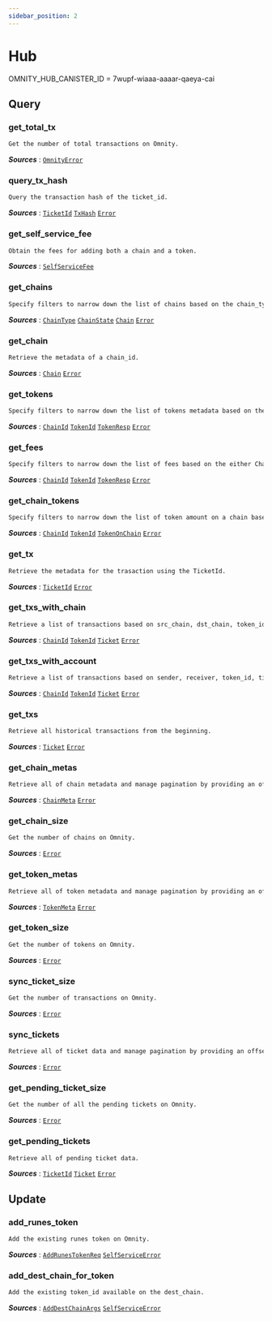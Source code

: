 ```yaml
---
sidebar_position: 2
---
```


# Hub
OMNITY_HUB_CANISTER_ID = 7wupf-wiaaa-aaaar-qaeya-cai

## Query
### get_total_tx
```md title="get_total_tx() -> Result<u64, OmnityError>"
Get the number of total transactions on Omnity. 
```
***Sources*** : [`OmnityError`](https://github.com/octopus-network/omnity-interoperability/blob/main/types/src/lib.rs#L718) 

### query_tx_hash
```md title="query_tx_hash(ticket_id: TicketId) -> Result<TxHash, Error>"
Query the transaction hash of the ticket_id.
```
***Sources*** : 
[`TicketId`](https://github.com) 
[`TxHash`](https://github.com) 
[`Error`](https://github.com) 

### get_self_service_fee
```md title="get_self_service_fee() -> SelfServiceFee"
Obtain the fees for adding both a chain and a token.
```
***Sources*** : [`SelfServiceFee`](https://github.com) 

### get_chains
```md title="get_chains(chain_type: Option<ChainType>, chain_state: Option<ChainState>, offset: usize, limit: usize) -> Result<Vec<Chain>, Error>"
Specify filters to narrow down the list of chains based on the chain_type and chain_state and manage pagination by providing an offset and limit.
```
***Sources*** : 
[`ChainType`](https://github.com) 
[`ChainState`](https://github.com)
[`Chain`](https://github.com)
[`Error`](https://github.com)

### get_chain
```md title="get_chain(chain_id: String) -> Result<Chain, Error>"
Retrieve the metadata of a chain_id.
```
***Sources*** : 
[`Chain`](https://github.com)
[`Error`](https://github.com)

### get_tokens
```md title="get_tokens(chain_id: Option<ChainId>, token_id: Option<TokenId>, offset: usize, limit: usize) -> Result<Vec<TokenResp>, Error>"
Specify filters to narrow down the list of tokens metadata based on the either ChainId or TokenId and manage pagination by providing an offset and limit.
```
***Sources*** : 
[`ChainId`](https://github.com) 
[`TokenId`](https://github.com)
[`TokenResp`](https://github.com)
[`Error`](https://github.com)

### get_fees
```md title="get_fees(chain_id: Option<ChainId>,token_id: Option<TokenId>,offset: usize,limit: usize) -> Result<Vec<(ChainId, TokenId, u128)>, Error>"
Specify filters to narrow down the list of fees based on the either ChainId or TokenId and manage pagination by providing an offset and limit.
```
***Sources*** : 
[`ChainId`](https://github.com) 
[`TokenId`](https://github.com)
[`TokenResp`](https://github.com)
[`Error`](https://github.com)

### get_chain_tokens
```md title="get_chain_tokens(chain_id: Option<ChainId>,token_id: Option<TokenId>,offset: usize,limit: usize) -> Result<Vec<TokenOnChain>, Error>"
Specify filters to narrow down the list of token amount on a chain based on the either ChainId or TokenId and manage pagination by providing an offset and limit.
```
***Sources*** : 
[`ChainId`](https://github.com) 
[`TokenId`](https://github.com)
[`TokenOnChain`](https://github.com)
[`Error`](https://github.com)

### get_tx
```md title="get_tx(ticket_id: TicketId) -> Result<Ticket, Error>"
Retrieve the metadata for the trasaction using the TicketId.
```
***Sources*** : 
[`TicketId`](https://github.com)
[`Error`](https://github.com)

### get_txs_with_chain
```md title="get_txs_with_chain(src_chain: Option<ChainId>, dst_chain: Option<ChainId>, token_id: Option<TokenId>, time_range: Option<(u64, u64)>, offset: usize, limit: usize) -> Result<Vec<Ticket>, Error>"
Retrieve a list of transactions based on src_chain, dst_chain, token_id, time_range and manage pagination by providing an offset and limit.
```
***Sources*** : 
[`ChainId`](https://github.com)
[`TokenId`](https://github.com)
[`Ticket`](https://github.com)
[`Error`](https://github.com)

### get_txs_with_account
```md title="get_txs_with_account(sender: Option<ChainId>, receiver: Option<ChainId>, token_id: Option<TokenId>, time_range: Option<(u64, u64)>, offset: usize, limit: usize) -> Result<Vec<Ticket>, Error>"
Retrieve a list of transactions based on sender, receiver, token_id, time_range and manage pagination by providing an offset and limit.
```
***Sources*** : 
[`ChainId`](https://github.com)
[`TokenId`](https://github.com)
[`Ticket`](https://github.com)
[`Error`](https://github.com)

### get_txs
```md title="get_txs(offset: usize, limit: usize) -> Result<Vec<Ticket>, Error>"
Retrieve all historical transactions from the beginning.
```
***Sources*** : 
[`Ticket`](https://github.com)
[`Error`](https://github.com)

### get_chain_metas
```md title="get_chain_metas(offset: usize, limit: usize) -> Result<Vec<ChainMeta>, Error>"
Retrieve all of chain metadata and manage pagination by providing an offset and limit.
```
***Sources*** : 
[`ChainMeta`](https://github.com)
[`Error`](https://github.com)

### get_chain_size
```md title="get_chain_size() -> Result<u64, Error>"
Get the number of chains on Omnity.
```
***Sources*** : [`Error`](https://github.com)

### get_token_metas
```md title="get_token_metas(offset: usize, limit: usize) -> Result<Vec<TokenMeta>, Error>"
Retrieve all of token metadata and manage pagination by providing an offset and limit.
```
***Sources*** : 
[`TokenMeta`](https://github.com)
[`Error`](https://github.com)

### get_token_size
```md title="get_token_size() -> Result<u64, Error>"
Get the number of tokens on Omnity.
```
***Sources*** : [`Error`](https://github.com)

### sync_ticket_size
```md title="sync_ticket_size() -> Result<u64, Error>"
Get the number of transactions on Omnity.
```
***Sources*** : [`Error`](https://github.com)

### sync_tickets
```md title="sync_tickets(offset: usize, limit: usize) -> Result<Vec<(u64, Ticket)>, Error>"
Retrieve all of ticket data and manage pagination by providing an offset and limit.
```
***Sources*** : [`Error`](https://github.com)

### get_pending_ticket_size
```md title="get_pending_ticket_size() -> Result<u64, Error>"
Get the number of all the pending tickets on Omnity.
```
***Sources*** : [`Error`](https://github.com)

### get_pending_tickets
```md title="get_pending_tickets(offset: usize, limit: usize) -> Result<Vec<(TicketId, Ticket)>, Error>"
Retrieve all of pending ticket data.
```
***Sources*** : 
[`TicketId`](https://github.com)
[`Ticket`](https://github.com)
[`Error`](https://github.com)


## Update
### add_runes_token
```md title="add_runes_token(args: AddRunesTokenReq) -> Result<(), SelfServiceError>"
Add the existing runes token on Omnity.
```
***Sources*** : 
[`AddRunesTokenReq`](https://github.com/octopus-network/omnity-interoperability/blob/main/hub/src/self_help.rs#L23)
[`SelfServiceError`](https://github.com/octopus-network/omnity-interoperability/blob/main/hub/src/self_help.rs#L37)

### add_dest_chain_for_token
```md title="add_dest_chain_for_token(args: AddDestChainArgs) -> Result<(), SelfServiceError>"
Add the existing token_id available on the dest_chain.
```
***Sources*** : 
[`AddDestChainArgs`](https://github.com/)
[`SelfServiceError`](https://github.com/octopus-network/omnity-interoperability/blob/main/hub/src/self_help.rs#L37)